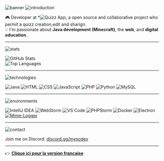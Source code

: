 <!-- Banner -->
<img src="https://capsule-render.vercel.app/api?type=waving&color=0d1117&height=200&section=header&text=Hi,%20I'm%20mynosci!&fontColor=ffffff&fontSize=40&fontAlign=50&fontAlignY=35&desc=Developer%20at%20Twitch%20Games%20%F0%9F%8E%AE&descAlign=50&descAlignY=60" alt="banner" />

<!-- Introduction -->
<img src="https://capsule-render.vercel.app/api?type=soft&color=ff0080&height=100&section=header&text=%F0%9F%91%8B%20Introduction&fontColor=ffffff&fontSize=30&fontAlign=50&fontAlignY=40" alt="introduction" />

🎮 Developer at *![**Quizz App**](https://github.com/quizzappv3/), a open source and collaborative project who permit a quizz creation,edit and sharign.  
💡 I'm passionate about **Java development (Minecraft)**, the **web**, and **digital education**.

---

<!-- GitHub Stats -->
<img src="https://capsule-render.vercel.app/api?type=soft&color=0099ff&height=100&section=header&text=🔥%20GitHub%20Stats&fontColor=ffffff&fontSize=30&fontAlign=50&fontAlignY=40&ref=myno" alt="stats" />

![GitHub Stats](https://github-readme-stats.vercel.app/api?username=mynosciDev&show_icons=true&theme=tokyonight)  
![Top Languages](https://github-readme-stats.vercel.app/api/top-langs/?username=mynosciDev&layout=compact&theme=tokyonight)

---

<!-- Technologies -->
<img src="https://capsule-render.vercel.app/api?type=soft&color=00cc66&height=100&section=header&text=🚀%20Technologies%20I%20Love&fontColor=ffffff&fontSize=30&fontAlign=50&fontAlignY=40&ref=myno" alt="technologies" />

![Java](https://img.shields.io/badge/Java-ED8B00?style=for-the-badge&logo=java&logoColor=white)
![HTML](https://img.shields.io/badge/HTML5-E34F26?style=for-the-badge&logo=html5&logoColor=white)
![CSS](https://img.shields.io/badge/CSS3-1572B6?style=for-the-badge&logo=css3&logoColor=white)
![JavaScript](https://img.shields.io/badge/JavaScript-F7DF1E?style=for-the-badge&logo=javascript&logoColor=black)
![PHP](https://img.shields.io/badge/PHP-777BB4?style=for-the-badge&logo=php&logoColor=white)
![Python](https://img.shields.io/badge/Python-3776AB?style=for-the-badge&logo=python&logoColor=white)
![MySQL](https://img.shields.io/badge/MySQL-005C84?style=for-the-badge&logo=mysql&logoColor=white)

---

<!-- Tools / Environments -->
<img src="https://capsule-render.vercel.app/api?type=soft&color=9933ff&height=100&section=header&text=🛠️%20Development%20Environments&fontColor=ffffff&fontSize=30&fontAlign=50&fontAlignY=40&ref=myno" alt="environments" />

![IntelliJ IDEA](https://img.shields.io/badge/IntelliJIDEA-000000.svg?style=for-the-badge&logo=intellij-idea&logoColor=white)
![WebStorm](https://img.shields.io/badge/WebStorm-000000?style=for-the-badge&logo=WebStorm&logoColor=white)
![VS Code](https://img.shields.io/badge/VSCode-007ACC?style=for-the-badge&logo=visual-studio-code&logoColor=white)
![PHPStorm](https://img.shields.io/badge/PHPStorm-000000.svg?style=for-the-badge&logo=phpstorm&logoColor=white)
![Docker](https://img.shields.io/badge/Docker-2496ED?style=for-the-badge&logo=docker&logoColor=white)
![Electron](https://img.shields.io/badge/Electron-2C2E3B?style=for-the-badge&logo=electron&logoColor=white)
[![Mime-Logger](https://img.shields.io/badge/Mime--Logger-000000?style=for-the-badge&logo=github&logoColor=white)](https://github.com/Mimexe/mime-logger)

---

<!-- Contact -->
<img src="https://capsule-render.vercel.app/api?type=soft&color=ff3366&height=100&section=header&text=📬%20Contact%20Me&fontColor=ffffff&fontSize=30&fontAlign=50&fontAlignY=40&ref=myno" alt="contact" />

Join me on Discord: [discord.gg/mynodev](https://discord.gg/mynodev)

---

👉 [**Clique ici pour la version française**](https://github.com/mynosciDev/mynosciDev/blob/main/README.md)

